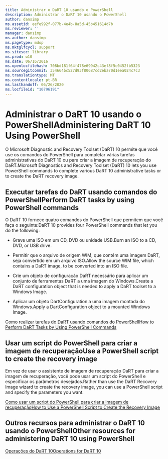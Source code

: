 ```yaml
---
title: Administrar o DaRT 10 usando o PowerShell
description: Administrar o DaRT 10 usando o PowerShell
author: dansimp
ms.assetid: eefe992f-077b-4e4b-8a5d-45b451614d7b
ms.reviewer: ''
manager: dansimp
ms.author: dansimp
ms.pagetype: mdop
ms.mktglfcycl: support
ms.sitesec: library
ms.prod: w10
ms.date: 06/16/2016
ms.openlocfilehash: 708bd181f64f478e69942c43ef8f5c0452fb5323
ms.sourcegitcommit: 354664bc527d93f80687cd2eba70d1eea024c7c3
ms.translationtype: MT
ms.contentlocale: pt-BR
ms.lasthandoff: 06/26/2020
ms.locfileid: "10796191"
---
```

# <span data-ttu-id="0a96a-103">Administrar o DaRT 10 usando o PowerShell</span><span class="sxs-lookup"><span data-stu-id="0a96a-103">Administering DaRT 10 Using PowerShell</span></span>


<span data-ttu-id="0a96a-104">O Microsoft Diagnostic and Recovery Toolset (DaRT) 10 permite que você use os comandos do PowerShell para completar várias tarefas administrativas do DaRT 10 ou para criar a imagem de recuperação do DaRT.</span><span class="sxs-lookup"><span data-stu-id="0a96a-104">Microsoft Diagnostics and Recovery Toolset (DaRT) 10 lets you use PowerShell commands to complete various DaRT 10 administrative tasks or to create the DaRT recovery image.</span></span>

## <span data-ttu-id="0a96a-105">Executar tarefas do DaRT usando comandos do PowerShell</span><span class="sxs-lookup"><span data-stu-id="0a96a-105">Perform DaRT tasks by using PowerShell commands</span></span>


<span data-ttu-id="0a96a-106">O DaRT 10 fornece quatro comandos do PowerShell que permitem que você faça o seguinte:</span><span class="sxs-lookup"><span data-stu-id="0a96a-106">DaRT 10 provides four PowerShell commands that let you do the following:</span></span>

-   <span data-ttu-id="0a96a-107">Grave uma ISO em um CD, DVD ou unidade USB.</span><span class="sxs-lookup"><span data-stu-id="0a96a-107">Burn an ISO to a CD, DVD, or USB drive.</span></span>

-   <span data-ttu-id="0a96a-108">Permitir que o arquivo de origem WIM, que contém uma imagem DaRT, seja convertido em um arquivo ISO.</span><span class="sxs-lookup"><span data-stu-id="0a96a-108">Allow the source WIM file, which contains a DaRT image, to be converted into an ISO file.</span></span>

-   <span data-ttu-id="0a96a-109">Crie um objeto de configuração DaRT necessário para aplicar um conjunto de ferramentas DaRT a uma imagem do Windows.</span><span class="sxs-lookup"><span data-stu-id="0a96a-109">Create a DaRT configuration object that is needed to apply a DaRT toolset to a Windows Image.</span></span>

-   <span data-ttu-id="0a96a-110">Aplicar um objeto DartConfiguration a uma imagem montada do Windows.</span><span class="sxs-lookup"><span data-stu-id="0a96a-110">Apply a DartConfiguration object to a mounted Windows Image.</span></span>

[<span data-ttu-id="0a96a-111">Como realizar tarefas do DaRT usando comandos do PowerShell</span><span class="sxs-lookup"><span data-stu-id="0a96a-111">How to Perform DaRT Tasks by Using PowerShell Commands</span></span>](how-to-perform-dart-tasks-by-using-powershell-commands-dart-10.md)

## <span data-ttu-id="0a96a-112">Usar um script do PowerShell para criar a imagem de recuperação</span><span class="sxs-lookup"><span data-stu-id="0a96a-112">Use a PowerShell script to create the recovery image</span></span>


<span data-ttu-id="0a96a-113">Em vez de usar o assistente de imagem de recuperação DaRT para criar a imagem de recuperação, você pode usar um script do PowerShell e especificar os parâmetros desejados.</span><span class="sxs-lookup"><span data-stu-id="0a96a-113">Rather than use the DaRT Recovery Image wizard to create the recovery image, you can use a PowerShell script and specify the parameters you want.</span></span>

[<span data-ttu-id="0a96a-114">Como usar um script do PowerShell para criar a imagem de recuperação</span><span class="sxs-lookup"><span data-stu-id="0a96a-114">How to Use a PowerShell Script to Create the Recovery Image</span></span>](how-to-use-a-powershell-script-to-create-the-recovery-image-dart-10.md)

## <span data-ttu-id="0a96a-115">Outros recursos para administrar o DaRT 10 usando o PowerShell</span><span class="sxs-lookup"><span data-stu-id="0a96a-115">Other resources for administering DaRT 10 using PowerShell</span></span>


[<span data-ttu-id="0a96a-116">Operações do DaRT 10</span><span class="sxs-lookup"><span data-stu-id="0a96a-116">Operations for DaRT 10</span></span>](operations-for-dart-10.md)

 

 





